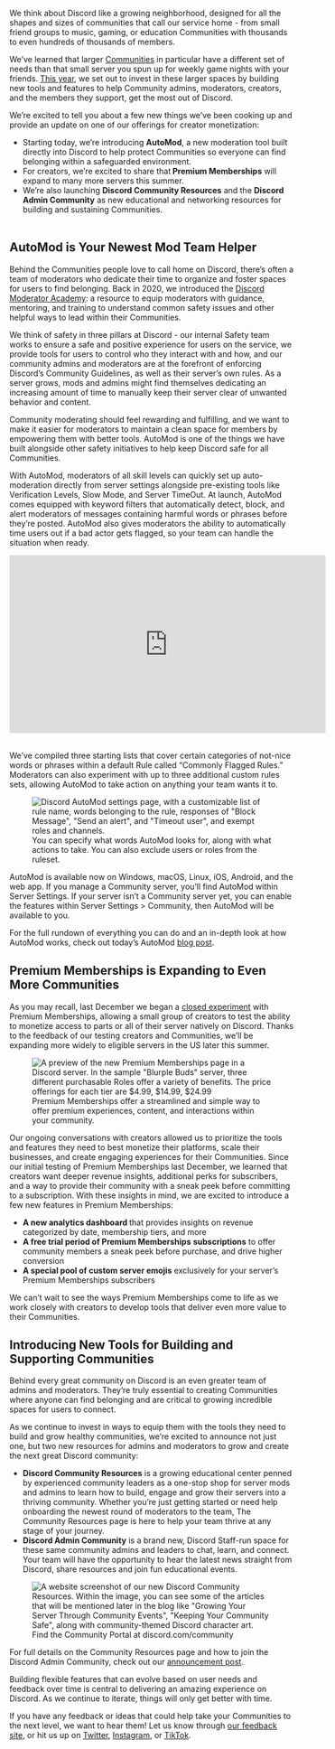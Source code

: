 <div class="column-4 w-col w-col-8 w-col-stack">
    <div id="heading-1" class="rich-wrapper">
        <div class="blog-post-content w-richtext">
            <p>We think about Discord like a growing neighborhood, designed for all the shapes and sizes of communities that call our service home - from small friend groups to music, gaming, or education Communities with thousands to even hundreds of thousands of members.&nbsp;</p>
            <p>We’ve learned that larger <a href="https://support.discord.com/hc/en-us/articles/360047132851-Enabling-Your-Community-Server" target="_blank">Communities</a> in particular have a different set of needs than that small server you spun up for weekly game nights with your friends. <a href="https://discord.com/blog/a-note-on-upcoming-community-experiments" target="_blank">This year</a>, we set out to invest in these larger spaces by building new tools and features to help Community admins, moderators, creators, and the members they support, get the most out of Discord.&nbsp;</p>
            <p>We’re excited to tell you about a few new things we’ve been cooking up and provide an update on one of our offerings for creator monetization:&nbsp;</p>
            <ul role="list">
                <li>Starting today, we’re introducing <strong>AutoMod</strong>, a new moderation tool built directly into Discord to help protect Communities so everyone can find belonging within a safeguarded environment.&nbsp;</li>
                <li>For creators, we’re excited to share that<strong> Premium Memberships</strong> will expand to many more servers this summer.</li>
                <li>We’re also launching <strong>Discord Community Resources</strong> and the <strong>Discord Admin Community</strong> as new educational and networking resources for building and sustaining Communities.<br>‍</li>
            </ul>
            <h2><strong>AutoMod is Your Newest Mod Team Helper</strong></h2>
            <p>Behind the Communities people love to call home on Discord, there’s often a team of moderators who dedicate their time to organize and foster spaces for users to find belonging. Back in 2020, we introduced the <a href="https://discord.com/moderation" target="_blank">Discord Moderator Academy</a>: a resource to equip moderators with guidance, mentoring, and training to understand common safety issues and other helpful ways to lead within their Communities.</p>
            <p>We think of safety in three pillars at Discord - our internal Safety team works to ensure a safe and positive experience for users on the service, we provide tools for users to control who they interact with and how, and our community admins and moderators are at the forefront of enforcing Discord’s Community Guidelines, as well as their server’s own rules. As a server grows, mods and admins might find themselves dedicating an increasing amount of time to manually keep their server clear of unwanted behavior and content.</p>
            <p>Community moderating should feel rewarding and fulfilling, and we want to make it easier for moderators to maintain a clean space for members by empowering them with better tools. AutoMod is one of the things we have built alongside other safety initiatives to help keep Discord safe for all Communities.</p>
            <p>With AutoMod, moderators of all skill levels can quickly set up auto-moderation directly from server settings alongside pre-existing tools like Verification Levels, Slow Mode, and Server TimeOut. At launch, AutoMod comes equipped with keyword filters that automatically detect, block, and alert moderators of messages containing harmful words or phrases before they’re posted. AutoMod also gives moderators the ability to automatically time users out if a bad actor gets flagged, so your team can handle the situation when ready. </p>
            <div class="w-embed w-iframe">
                <center>
                    <iframe width="560" height="315" src="https://www.youtube.com/embed/2cEgb_DEybo" title="YouTube video player" frameborder="0" allow="accelerometer; autoplay; clipboard-write; encrypted-media; gyroscope; picture-in-picture" allowfullscreen=""></iframe>
                </center>
            </div>
            <p><br>We’ve compiled three starting lists that cover certain categories of not-nice words or phrases within a default Rule called “Commonly Flagged Rules.” Moderators can also experiment with up to three additional custom rules sets, allowing AutoMod to take action on anything your team wants it to.</p>
            <figure class="w-richtext-figure-type-image w-richtext-align-fullwidth" style="max-width:90%px">
                <div><img src="https://assets-global.website-files.com/5f9072399b2640f14d6a2bf4/629e88d135066e31cbdfe76d_X4eoV2lsn6-Jnkpb3GI57mNF1AQcuSh8D3kvUy21DblrMAzGPUDilqvi5_t4r1FFYz_NSydGYR9-12cAxjcJ8GakiyAERTl0KZVPsuWzfEodAKQZ0KhOYr_pUO8Nr3j4-6WgreoQ7387uj9vGQ.png" alt="Discord AutoMod settings page, with a customizable list of rule name, words belonging to the rule, responses of &quot;Block Message&quot;, &quot;Send an alert&quot;, and &quot;Timeout user&quot;, and exempt roles and channels."></div>
                <figcaption>You can specify what words AutoMod looks for, along with what actions to take. You can also exclude users or roles from the ruleset.</figcaption>
            </figure>
            <p>AutoMod is available now on Windows, macOS, Linux, iOS, Android, and the web app. If you manage a Community server, you’ll find AutoMod within Server Settings. If your server isn’t a Community server yet, you can enable the features within Server Settings &gt; Community, then AutoMod will be available to you.</p>
            <p>For the full rundown of everything you can do and an in-depth look at how AutoMod works, check out today’s AutoMod <a href="https://discord.com/blog/automod-launch-automatic-community-moderation" target="_blank">blog post</a>.</p>
            <h2><strong>Premium Memberships is Expanding to Even More Communities</strong></h2>
            <p>As you may recall, last December we began a <a href="https://discord.com/blog/building-sustainable-creator-communities-on-discord" target="_blank">closed experiment</a> with Premium Memberships, allowing a small group of creators to test the ability to monetize access to parts or all of their server natively on Discord. Thanks to the feedback of our testing creators and Communities, we’ll be expanding more widely to eligible servers in the US later this summer.&nbsp;</p>
            <figure class="w-richtext-figure-type-image w-richtext-align-fullwidth" style="max-width:1600pxpx">
                <div><img src="https://assets-global.website-files.com/5f9072399b2640f14d6a2bf4/61ae5cfc89c5f761f8e11677_mmHlIdHfCTYq9asSB_twT5mjZdOimeaJ2Umc-2zZ4Xf-o_BPSBWfCq_QKUuIwc91xtkPQtskjBWe0noVnJZMcHMIlfh9CGtRuuVfV1doMpSRvu4LryXskxJ-uUooYxj0c3SjnozH.png" alt="A preview of the new Premium Memberships page in a Discord server. In the sample &quot;Blurple Buds&quot; server, three different purchasable Roles offer a variety of benefits. The price offerings for each tier are $4.99, $14.99, $24.99"></div>
                <figcaption>Premium Memberships offer a streamlined and simple way to offer premium experiences, content, and interactions within your community.</figcaption>
            </figure>
            <p>Our ongoing conversations with creators allowed us to prioritize the tools and features they need to best monetize their platforms, scale their businesses, and create engaging experiences for their Communities. Since our initial testing of Premium Memberships last December, we learned that creators want deeper revenue insights, additional perks for subscribers, and a way to provide their community with a sneak peek before committing to a subscription. With these insights in mind, we are excited to introduce a few new features in Premium Memberships:</p>
            <ul role="list">
                <li><strong>A new analytics dashboard </strong>that provides insights on revenue categorized by date, membership tiers, and more</li>
                <li><strong>A free trial period of Premium Memberships</strong> <strong>subscriptions</strong> to offer community members a sneak peek before purchase, and drive higher conversion&nbsp;</li>
                <li><strong>A special pool of custom server emojis</strong> exclusively for your server’s Premium Memberships subscribers</li>
            </ul>
            <p>We can’t wait to see the ways Premium Memberships come to life as we work closely with creators to develop tools that deliver even more value to their Communities.&nbsp;</p>
            <h2><strong>Introducing New Tools for Building and Supporting Communities</strong></h2>
            <p>Behind every great community on Discord is an even greater team of admins and moderators. They’re truly essential to creating Communities where anyone can find belonging and are critical to growing incredible spaces for users to connect. </p>
            <p>As we continue to invest in ways to equip them with the tools they need to build and grow healthy communities, we’re excited to announce not just one, but two new resources for admins and moderators to grow and create the next great Discord community:&nbsp;</p>
            <ul role="list">
                <li><strong>Discord Community Resources</strong> is a growing educational center penned by experienced community leaders as a one-stop shop for server mods and admins to learn how to build, engage and grow their servers into a thriving community. Whether you’re just getting started or need help onboarding the newest round of moderators to the team, The Community Resources page is here to help your team thrive at any stage of your journey.</li>
                <li><strong>Discord Admin Community</strong> is a brand new, Discord Staff-run space for these same community admins and leaders to chat, learn, and connect. Your team will have the opportunity to hear the latest news straight from Discord, share resources and join fun educational events.</li>
            </ul>
            <figure class="w-richtext-figure-type-image w-richtext-align-fullwidth" style="max-width:1442pxpx">
                <div><img src="https://assets-global.website-files.com/5f9072399b2640f14d6a2bf4/62aa4e9608ccd44ec1c0d455_Community%20Resources.png" alt="A website screenshot of our new Discord Community Resources. Within the image, you can see some of the articles that will be mentioned later in the blog like &quot;Growing Your Server Through Community Events&quot;, &quot;Keeping Your Community Safe&quot;, along with community-themed Discord character art."></div>
                <figcaption>Find the Community Portal at discord.com/community</figcaption>
            </figure>
            <p>For full details on the Community Resources page and how to join the Discord Admin Community, check out our <a href="http://dis.gd/meet-admins" target="_blank">announcement post</a>.&nbsp;</p>
            <p>Building flexible features that can evolve based on user needs and feedback over time is central to delivering an amazing experience on Discord. As we continue to iterate, things will only get better with time.&nbsp;</p>
            <p>If you have any feedback or ideas that could help take your Communities to the next level, we want to hear them! Let us know through <a href="https://support.discord.com/hc/en-us/community/topics" target="_blank">our feedback site</a>, or hit us up on <a href="https://twitter.com/discord" target="_blank">Twitter</a>, <a href="https://www.instagram.com/discord/" target="_blank">Instagram</a>, or <a href="https://www.tiktok.com/@discord" target="_blank">TikTok</a>.</p>
        </div>
    </div>
    <div class="btn-wrapper w-condition-invisible"><a href="#" class="btn-blog w-dyn-bind-empty w-button"></a></div>
    <div id="heading-2" class="rich-wrapper">
        <div class="blog-post-content w-dyn-bind-empty w-richtext"></div>
    </div>
    <div id="heading-3" class="rich-wrapper">
        <div class="blog-post-content w-dyn-bind-empty w-richtext"></div>
    </div>
    <div id="heading-4" class="rich-wrapper">
        <div class="blog-post-content w-dyn-bind-empty w-richtext"></div>
    </div>
    <div id="heading-5" class="rich-wrapper">
        <div class="blog-post-content w-dyn-bind-empty w-richtext"></div>
    </div>
    <div id="heading-6" class="rich-wrapper">
        <div class="blog-post-content w-dyn-bind-empty w-richtext"></div>
    </div>
    <div id="heading-7" class="rich-wrapper">
        <div class="blog-post-content w-dyn-bind-empty w-richtext"></div>
    </div>
    <div id="heading-8" class="rich-wrapper">
        <div class="blog-post-content w-dyn-bind-empty w-richtext"></div>
    </div>
    <div id="heading-9" class="rich-wrapper">
        <div class="blog-post-content w-dyn-bind-empty w-richtext"></div>
    </div>
    <div id="heading-10" class="rich-wrapper">
        <div class="blog-post-content w-dyn-bind-empty w-richtext"></div>
    </div>
</div>